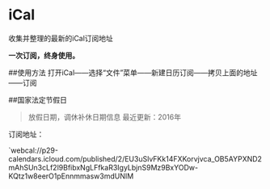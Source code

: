 # iCal
收集并整理的最新的iCal订阅地址

**一次订阅，终身使用。**

##使用方法
打开iCal——选择“文件”菜单——新建日历订阅——拷贝上面的地址——订阅

##国家法定节假日
>放假日期，调休补休日期信息
>最近更新：2016年

订阅地址：

`webcal://p29-calendars.icloud.com/published/2/EU3uSlvFKk14FXKorvjvca_OB5AYPXND2mAhSUn3cLf2l9BfibxNgLFfkaR3IgyLbjnS9Mz9BxYODw-KQtz1w8eerO1pEnnmmasw3mdUNIM
